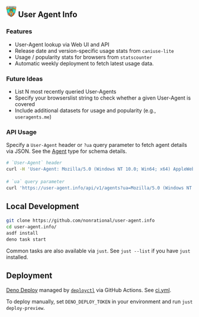 <h2><img src='/static/logo@2x.png' height='30' alt='User-Agent.Info Logo' /> User Agent Info</h2>

### Features

- User-Agent lookup via Web UI and API
- Release date and version-specific usage stats from `caniuse-lite`
- Usage / popularity stats for browsers from `statscounter`
- Automatic weekly deployment to fetch latest usage data.

### Future Ideas

- List N most recently queried User-Agents
- Specify your browserslist string to check whether a given User-Agent is covered
- Include additional datasets for usage and popularity (e.g., `useragents.me`)

### API Usage

Specify a `User-Agent` header or `?ua` query parameter to fetch agent details via JSON. See the [Agent](./lib/agent.ts) type for schema
details.

```sh
# `User-Agent` header
curl -H 'User-Agent: Mozilla/5.0 (Windows NT 10.0; Win64; x64) AppleWebKit/537.36 (KHTML, like Gecko) Chrome/129.0.0.0 Safari/537.3' https://user-agent.info/api/v1/agents

# `ua` query parameter
curl 'https://user-agent.info/api/v1/agents?ua=Mozilla/5.0 (Windows NT 10.0; Win64; x64) AppleWebKit/537.36 (KHTML, like Gecko) Chrome/129.0.0.0 Safari/537.3'
```

## Local Development

```sh
git clone https://github.com/nonrational/user-agent.info
cd user-agent.info/
asdf install
deno task start
```

Common tasks are also available via `just`. See `just --list` if you have `just` installed.

## Deployment

[Deno Deploy](https://deno.com/deploy) managed by [`deployctl`](https://github.com/denoland/deployctl) via GitHub Actions. See
[ci.yml](./.github/workflows/ci.yml).

To deploy manually, set `DENO_DEPLOY_TOKEN` in your environment and run `just deploy-preview`.
